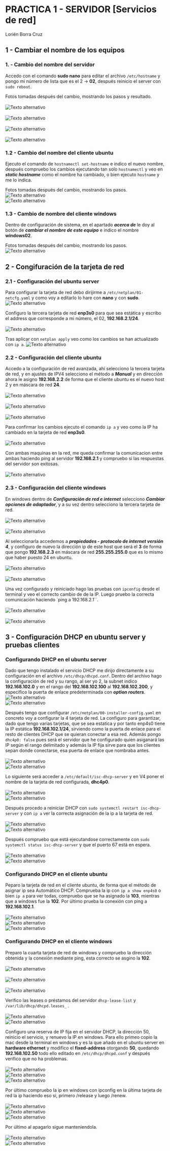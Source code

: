 # PRACTICA 1 - SERVIDOR [Servicios de red]

Lorién Borra Cruz

## 1 - Cambiar el nombre de los equipos

### 1. - Cambio del nombre del servidor

Accedo con el comando **sudo nano** para editar el archivo `/etc/hostname` y pongo mi número de lista que es el 2 -> **02**, después reinicio el server con `sudo reboot`.

Fotos tomadas después del cambio, mostrando los pasos y resultado.<br><br>
![Texto alternativo](./imagenes/cambionombreserver1.png)<br><br>
![Texto alternativo](./imagenes/cambionombreserver2.png)<br><br>
![Texto alternativo](./imagenes/cambionombreserver3.png)<br><br>
![Texto alternativo](./imagenes/cambionombreserver4.png)<br>

### 1.2 - Cambio del nombre del cliente ubuntu

Ejecuto el comando de `hostnamectl set-hostname` e indico el nuevo nombre, después compruebo los cambios ejecutando tan solo `hostnamectl` y veo en ***static hostname*** como el nombre ha cambiado, o bien ejecuto `hostname` y me lo indica.

Fotos tomadas después del cambio, mostrando los pasos.<br>
![Texto alternativo](./imagenes/cambionombreubunt1.png)<br>
![Texto alternativo](./imagenes/cambionombreubunt2.png)<br>

### 1.3 - Cambio de nombre del cliente windows

Dentro de configuración de sistema, en el apartado ***acerca de*** le doy al botón de 
***cambiar el nombre de este equipo*** e indico el nombre **windows02**.

Fotos tomadas después del cambio, mostrando los pasos.<br>
![Texto alternativo](./imagenes/cambiarnombrewindows1.png)<br>

## 2 - Congifuración de la tarjeta de red   

### 2.1 - Configuración del ubuntu server

Para configurar la tarjeta de red debo dirijirme a `/etc/netplan/01-netcfg.yaml` y como voy a editarlo lo hare con **nano** y con **sudo**.<br>
![Texto alternativo](./imagenes/configuracionubuntuserver1.png)<br>

Configuro la tercera tarjeta de red **enp3s0** para que sea estática y escribo el address que corresponde a mi número, el 02, **192.168.2.1/24**.<br><br>
![Texto alternativo](./imagenes/configuracionubuntuserver2.png)<br>

Tras aplicar con `netplan apply` veo como los cambios se han actualizado con `ip a`.
![Texto alternativo](./imagenes/configuracionubuntuserver3.png)<br>

### 2.2 - Configuración del cliente ubuntu

Accedo a la configuración de red avanzada, ahí selecciono la tercera tarjeta de red, y en ajustes de IPV4 selecciono el método a ***Manual*** y en dirección ahora le asigno **192.168.2.2** de forma que el cliente ubuntu es el nuevo host 2 y en máscara de red **24**. <br><br>
![Texto alternativo](./imagenes/configuracionclienteubuntu1.png)<br><br>
![Texto alternativo](./imagenes/configuracionclienteubuntu2.png)<br><br>
![Texto alternativo](./imagenes/configuracionclienteubuntu3.png)<br>

Para confirmar los cambios ejecuto el comando `ip a` y veo como la IP ha cambiado en la tarjeta de red **enp3s0**.<br><br>
![Texto alternativo](./imagenes/configuracionclienteubuntu4.png)<br>

Con ambas maquinas en la red, me queda confirmar la comunicacion entre ambas haciendo ping al servidor **192.168.2.1** y compruebo si las respuestas del servidor son exitosas.<br><br>
![Texto alternativo](./imagenes/configuracionclienteubuntu5.png)<br>

### 2.3 - Configuración del cliente windows

En windows dentro de ***Configuración de red e internet*** selecciono ***Cambiar opciones de adaptador***, y a su vez dentro selecciono la tercera tarjeta de red.<br><br>
![Texto alternativo](./imagenes/configuracionclientewindows1.png)<br><br>
![Texto alternativo](./imagenes/configuracionclientewindows2.png)<br>

Al seleccionarla accedemos a ***propiedades - protocolo de internet versión 4***, y configuro de nuevo la dirección ip de este host que será el **3** de forma que pongo **192.168.2.3** en máscara de red **255.255.255.0** que es lo mismo que haber puesto 24 en ubuntu.<br><br>
![Texto alternativo](./imagenes/configuracionclientewindows3.png)<br><br>
![Texto alternativo](./imagenes/configuracionclientewindows4.png)<br>

Una vez configurado y reiniciado hago las pruebas con `ipconfig` desde el terminal y veo el correcto cambio de de la IP.
Luego pruebo la correcta comunicación haciendo `ping a 192.168.2.1``.<br><br>
![Texto alternativo](./imagenes/configuracionclientewindows5.png)<br><br>
![Texto alternativo](./imagenes/configuracionclientewindows6.png)<br>

## 3 - Configuración DHCP en ubuntu server y pruebas clientes

### Configurando DHCP en el ubuntu server
Dado que tengo instalado el servicio DHCP me dirijo directamente a su configuración en el archivo `/etc/dhcp/dhcpd.conf`.
Dentro del archivo hago la configuración de red y su rango, al ser yo 2, la subnet indico **192.168.102.0** y en el rango del
**192.168.102.100** al **192.168.102.200**, y especifico la puerta de enlace predeterminada con ***option routers***.<br>
![Texto alternativo](./imagenes/configdhcpserver1.png)<br>
![Texto alternativo](./imagenes/configdhcpserver2.png)<br>

Después tengo que configurar `/etc/netplan/00-installer-config.yaml` en concreto voy a configurar la 4 tarjeta de red.
La configuro para garantizar, dado que tengo varias tarjetas, que se sea estatica y por tanto enp4s0 tiene la IP estática **192.168.102.1/24**, sirviendo como la puerta de enlace para el resto de clientes DHCP que se quieran conectar a esa red.
Además pongo `dhc4p0: false` pues será el servidor que he configurado quien asiganará las IP según el rango delimitado y además la IP fija sirve para que los clientes sepan donde conectarse, esa puerta de enlace que nombraba antes.<br><br>
![Texto alternativo](./imagenes/configdhcpserver3.png)<br>
![Texto alternativo](./imagenes/configdhcpserver6.png)<br>

Lo siguiente será acceder a `/etc/default/isc-dhcp-server` y en V4 poner el nombre de la tarjeta de red configurada, **dhc4p0**.<br><br>
![Texto alternativo](./imagenes/configdhcpserver4.png)<br>
![Texto alternativo](./imagenes/configdhcpserver5.png)<br>

Después procedo a reiniciar DHCP con `sudo systemctl restart isc-dhcp-server` y con `ip a` ver la correcta asignación de la ip a la tarjeta de red. <br><br>
![Texto alternativo](./imagenes/configdhcpserver7.png)<br>
![Texto alternativo](./imagenes/configdhcpserver8.png)<br>

Después compruebo que está ejecutandose correctamente con `sudo systemctl status isc-dhcp-server` y que el puerto 67 está en espera.<br><br>
![Texto alternativo](./imagenes/escuchadhcp.png)<br>
![Texto alternativo](./imagenes/dhcppuerto67.png)<br>

### Configurando DHCP en el cliente ubuntu

Peparo la tarjeta de red en el cliente ubuntu, de forma que el método de asignar ip sea Automático DHCP.
Comprueba la ip con `ip a show enp4s0` o bien `ip a` para ver todas, compruebo que se ha asignado la **103**, mientras que a windows fue la **102**.
Por último prueba la conexión con ping a **192.168.102.1**.<br><br>
![Texto alternativo](./imagenes/dhcpubuntu1.png)<br>
![Texto alternativo](./imagenes/dhcpubuntu2.png)<br>
![Texto alternativo](./imagenes/dhcpubuntu3.png)<br>

### Configurando DHCP en el cliente windows
Preparo la cuarta tarjeta de red de windows y compruebo la dirección obtenida y la conexión mediante ping, esta correcto se asgino la **102**.<br><br>
![Texto alternativo](./imagenes/pingdhcpwindows.png)<br><br>
![Texto alternativo](./imagenes/pingdhcpwindows2.png)<br><br>
![Texto alternativo](./imagenes/pingdgcpwindows3.png)<br>

Verifico las leases o préstamos del servidor `dhcp-lease-list` y `/var/lib/dhcp/dhcpd.leases_` .<br><br>
![Texto alternativo](./imagenes/dhcpleasing1.png)<br>
![Texto alternativo](./imagenes/dhcpleasing2.png)<br>

Configuro una reserva de IP fija en el servidor DHCP, la dirección 50, reinicio el servicio, y renuevo la IP en windows. 
Para ello primeo copio la mac desde la terminal en windows y es la que añado en el ubuntu server en **hardware ethernet** y modifico el **fixed-address** otorgando **50**, quedando **192.168.102.50** todo ello editado en `/etc/dhcp/dhcpd.conf` y después verifico que no ha problemas.<br><br>
![Texto alternativo](./imagenes/ip501.png)<br>
![Texto alternativo](./imagenes/ip503.png)<br>
![Texto alternativo](./imagenes/ip504.png)<br>

Por último compruebo la ip en windows con ipconfig en la última tarjeta de red la ip haciendo eso si, primero /release y luego /renew.<br><br>
![Texto alternativo](./imagenes/release.png)<br>
![Texto alternativo](./imagenes/renew.png)<br>
![Texto alternativo](./imagenes/ip505.png)<br>

Por último al apagarlo sigue manteniendola.<br><br>
![Texto alternativo](./imagenes/renovadhcp1.png)<br>
![Texto alternativo](./imagenes/renovadhcp2.png)<br>








  






